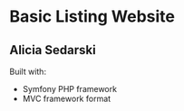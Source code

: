 Basic Listing Website
=====================

Alicia Sedarski
---------------

Built with:
  * Symfony PHP framework
  * MVC framework format
